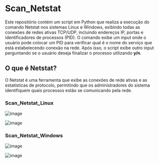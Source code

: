 # Scan_Netstat
Este repositório contém um script em Python que realiza a execução do comando Netstat nos sistemas Linux e Windows, exibindo todas as conexões de redes ativas TCP/UDP, incluindo endereços IP, portas e identificadores de processos (PID). O comando exibe um input onde o usuário pode colocar um PID para verificar qual é o nome do serviço que está estabelecendo conexão na rede. Após isso, o script exibe outro input perguntando se o usuário deseja finalizar o processo utilizando **y/n**.


## O que é Netstat?
O Netstat é uma ferramenta  que exibe as conexões de rede ativas e as estatísticas de protocolo, permitindo que os administradores do sistema identifiquem quais processos estão se comunicando pela rede.

### Scan_Netstat_Linux
![image](https://github.com/GuilhermeTart/Scan_Netstat/assets/136984328/062eddfe-f0eb-486d-92b8-766b7b1e37ba)

![image](https://github.com/GuilhermeTart/Scan_Netstat/assets/136984328/c3fbfd47-a4a5-4f77-a5d0-1e3e36ef1bdc)



### Scan_Netstat_Windows
![image](https://github.com/GuilhermeTart/Scan_Netstat/assets/136984328/4ed6f435-86ea-441f-a9b3-7a01aa889b6b)

![image](https://github.com/GuilhermeTart/Scan_Netstat/assets/136984328/2a403b54-602c-409c-94f6-71f970ff4367)



